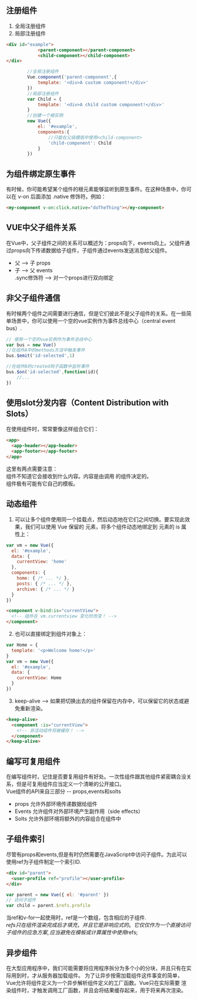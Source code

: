 ## 注册组件
1. 全局注册组件
2. 局部注册组件
```html
<div id="example">
            <parent-component></parent-component>
            <child-component></child-component>
</div>
```
```js
        //全局注册组件
        Vue.component('parent-component',{
            template: '<div>A custom component!</div>'
        })
        //局部注册组件
        var Child = {
            template: '<div>A child custom component!</div>'
        }
        //创建一个根实例
        new Vue({
            el: '#example',
            components:{
                //只能在父级模版中使用<child-component>
                'child-component': Child
            }
        })
```
## 为组件绑定原生事件
有时候，你可能希望某个组件的根元素能够监听到原生事件。在这种场景中，你可以在 v-on 后面添加 .native 修饰符。例如：
```html
<my-component v-on:click.native="doTheThing"></my-component>
```
## VUE中父子组件关系
在Vue中，父子组件之间的关系可以概述为：props向下，events向上。父组件通过props向下传递数据给子组件，子组件通过events发送消息给父组件。  
- 父 --> 子  props  
- 子 --> 父  events    
.sync修饰符 --> 对一个props进行双向绑定
## 非父子组件通信
有时候两个组件之间需要进行通信，但是它们彼此不是父子组件的关系。在一些简单场景中，你可以使用一个空的vue实例作为事件总线中心（central event bus）.
```js
// 使用一个空的vue实例作为事件总线中心
var bus = new Vue()
//在组件A中的methods方法中触发事件
bus.$emit('id-selected',1)

//在组件B的created钩子函数中监听事件
bus.$on('id-selected',function(id){
    //...
})
```
## 使用slot分发内容（Content Distribution with Slots）
在使用组件时，常常要像这样组合它们：
```html
<app>
  <app-header></app-header>
  <app-footer></app-footer>
</app>
```
这里有两点需要注意：    
<app> 组件不知道它会接收到什么内容。内容是由调用 <app> 的组件决定的。    
<app> 组件极有可能有它自己的模板。     
## 动态组件
1. 可以让多个组件使用同一个挂载点，然后动态地在它们之间切换。要实现此效果，我们可以使用 Vue 保留的 <component> 元素，将多个组件动态地绑定到 <component> 元素的 is 属性上：

```js
var vm = new Vue({
  el: '#example',
  data: {
    currentView: 'home'
  },
  components: {
    home: { /* ... */ },
    posts: { /* ... */ },
    archive: { /* ... */ }
  }
})
```
```html
<component v-bind:is="currentView">
  <!-- 组件在 vm.currentview 变化时改变！ -->
</component>
```

2. 也可以直接绑定到组件对象上：

```js
var Home = {
  template: '<p>Welcome home!</p>'
}
var vm = new Vue({
  el: '#example',
  data: {
    currentView: Home
  }
})
```
3. keep-alive --> 如果把切换出去的组件保留在内存中，可以保留它的状态或避免重新渲染。

```html
<keep-alive>
  <component :is="currentView">
    <!-- 非活动组件将被缓存！ -->
  </component>
</keep-alive>
```
## 编写可复用组件
在编写组件时，记住是否要复用组件有好处。一次性组件跟其他组件紧密耦合没关系，但是可复用组件应当定义一个清晰的公开接口。  
Vue组件的API来自三部分 -- props,events和solts  
- props 允许外部环境传递数据给组件
- Events 允许组件对外部环境产生副作用（side effects）
- Solts 允许外部环境将额外的内容组合在组件中
## 子组件索引
尽管有props和events,但是有时仍然需要在JavaScript中访问子组件。为此可以使用ref为子组件制定一个索引ID.
```html
<div id="parent">
  <user-profile ref="profile"></user-profile>
</div>
```
```js
var parent = new Vue({ el: '#parent' })
// 访问子组件
var child = parent.$refs.profile
```
当ref和v-for一起使用时，ref是一个数组，包含相应的子组件.   
$refs只在组件渲染完成后才填充，并且它是非响应式的。它仅仅作为一个直接访问子组件的应急方案,      
应当避免在模板或计算属性中使用$refs;
## 异步组件
在大型应用程序中，我们可能需要将应用程序拆分为多个小的分块，并且只有在实际用到时，才从服务器加载组件。
为了让异步按需加载组件这件事变的简单，Vue允许将组件定义为一个异步解析组件定义的工厂函数。Vue只在实际需要
渲染组件时，才触发调用工厂函数，并且会将结果缓存起来，用于将来再次渲染。  



